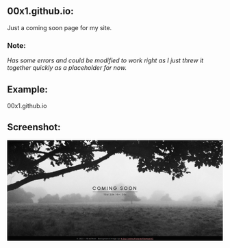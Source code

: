 ## 00x1.github.io:
Just a coming soon page for my site.


### Note:
*Has some errors and could be modified to work right as I just threw it together quickly as a placeholder for now.*


## Example:
00x1.github.io


## Screenshot:
![Screenshot of my Coming Soon Page](./assets/img/html-test-screenshot.jpg "Screenshot of my Coming Soon Page")
